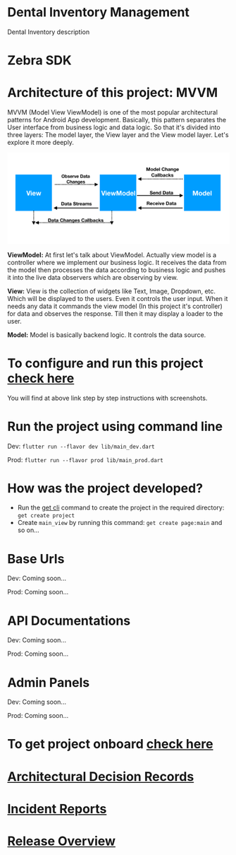 # Dental Inventory Management

Dental Inventory description

# Zebra SDK

[//]: # (<b>Full)

[//]: # (documentation:</b> [Read here]&#40;https://gitlab.com/claysolutions/public/clay-sdk/-/wikis/home&#41;)

[//]: # ()
[//]: # (<b>iOS)

[//]: # (integration:</b> [Read here]&#40;https://gitlab.com/claysolutions/public/clay-sdk/-/wikis/iOS-ClaySDK-Integration&#41;)

[//]: # ()
[//]: # (<b>Android)

[//]: # (integration:</b> [Read here]&#40;https://gitlab.com/claysolutions/public/clay-sdk/-/wikis/Android-ClaySDK-Integration&#41;)

# Architecture of this project: MVVM

MVVM (Model View ViewModel) is one of the most popular architectural patterns for Android App
development. Basically,
this pattern separates the User interface from business logic and data logic. So that it's divided
into three layers: The model layer,
the View layer and the View model layer. Let's explore it more deeply.

![mvvm](repo_data/mvvm_flow.png)

<b>ViewModel:</b> At first let's talk about ViewModel. Actually view model is a controller where we
implement our business logic. It receives the data from the model then processes the data according
to
business logic and pushes it into the live data observers which are observing by view.

<b>View:</b> View is the collection of widgets like Text, Image, Dropdown, etc. Which will be
displayed
to the users. Even it controls the user input. When it needs any data it commands the view model (In
this project it's controller)
for data and observes the response. Till then it may display a loader to the user.

<b>Model:</b> Model is basically backend logic. It controls the data source.

# To configure and run this project [check here](README_CONFIGURATION_GUIDELINE.md)

You will find at above link step by step instructions with screenshots.

# Run the project using command line

Dev: `flutter run --flavor dev lib/main_dev.dart`

Prod: `flutter run --flavor prod lib/main_prod.dart`

# How was the project developed?

- Run the [get cli](https://pub.dev/packages/get_cli) command to create the project in the required
  directory: `get create project`
- Create `main_view` by running this command: `get create page:main` and so on...

# Base Urls

Dev: Coming soon...

Prod: Coming soon...

# API Documentations

Dev: Coming soon...

Prod: Coming soon...

# Admin Panels

Dev: Coming soon...

Prod: Coming soon...

# To get project onboard [check here](README_PROJECT_ONBOARDING.md)

# [Architectural Decision Records](README_ARCHITECTURAL_DECISION_RECORDS.md)

# [Incident Reports](README_INCIDENT_REPORTS.md)

# [Release Overview](README_RELEASE_OVERVIEW.md)